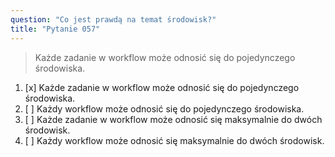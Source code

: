 ```yaml
---
question: "Co jest prawdą na temat środowisk?"
title: "Pytanie 057"
---
```


> Każde zadanie w workflow może odnosić się do pojedynczego środowiska.
1. [x] Każde zadanie w workflow może odnosić się do pojedynczego środowiska.
1. [ ] Każdy workflow może odnosić się do pojedynczego środowiska.
1. [ ] Każde zadanie w workflow może odnosić się maksymalnie do dwóch środowisk.
1. [ ] Każdy workflow może odnosić się maksymalnie do dwóch środowisk.
